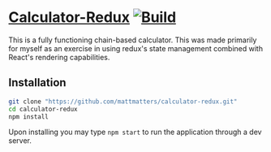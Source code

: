 # [Calculator-Redux](https://mattmatters.github.io/calculator-redux/) [![Build](https://travis-ci.org/mattmatters/calculator-redux.svg?branch=master)](https://travis-ci.org/mattmatters/calculator-redux)

This is a fully functioning chain-based calculator.  This was made primarily for myself as an exercise in using redux's state management combined with React's rendering capabilities.


## Installation

```sh
git clone "https://github.com/mattmatters/calculator-redux.git"
cd calculator-redux
npm install
```

Upon installing you may type `npm start` to run the application through a dev server.
